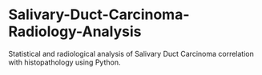 # Salivary-Duct-Carcinoma-Radiology-Analysis
Statistical and radiological analysis of Salivary Duct Carcinoma correlation with histopathology using Python.
